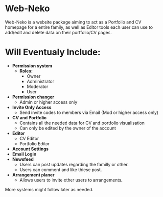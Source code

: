 # Web-Neko

Web-Neko is a website package aiming to act as a Portfolio and CV homepage for a entire family, as well as Editor tools each user can use to add/edit and delete data on their portfolio/CV pages.

Will Eventualy Include:
============

* **Permission system**
   * **Roles:**
      * Owner
      * Administrator
      * Moderator
      * User
* **Permission changer**
  * Admin or higher access only
* **Invite Only Access**
  * Send invite codes to members via Email (Mod or higher access only)
* **CV and Portfolio**
   * Contains all the needed data for CV and portfolio visualisation
   * Can only be edited by the owner of the account
* **Editor**
   * CV Editor
   * Portfolio Editor
* **Account Settings**
* **Email Login**
* **Newsfeed**
  * Users can post updates regarding the familly or other.
  * Users can comment and like thiese post.
* **Arrangement planer**
  * Allows users to invite other users to arrangements.
 
 
More systems might follow later as needed.
